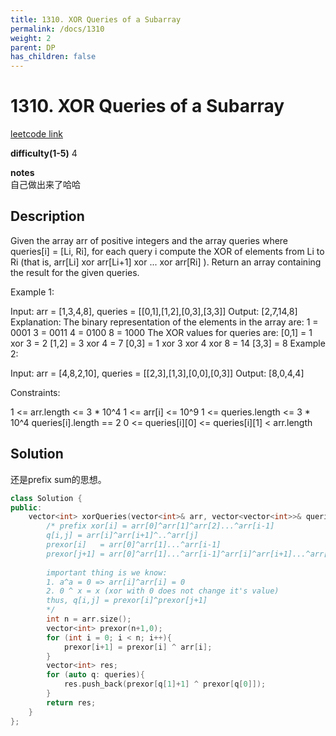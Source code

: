 ```yaml
---
title: 1310. XOR Queries of a Subarray
permalink: /docs/1310
weight: 2
parent: DP
has_children: false
---
```

# 1310. XOR Queries of a Subarray
[leetcode link](https://leetcode.com/problems/xor-queries-of-a-subarray/)

**difficulty(1-5)** 
4

**notes**   
自己做出来了哈哈

## Description
Given the array arr of positive integers and the array queries where queries[i] = [Li, Ri], for each query i compute the XOR of elements from Li to Ri (that is, arr[Li] xor arr[Li+1] xor ... xor arr[Ri] ). Return an array containing the result for the given queries.
 

Example 1:

Input: arr = [1,3,4,8], queries = [[0,1],[1,2],[0,3],[3,3]]
Output: [2,7,14,8] 
Explanation: 
The binary representation of the elements in the array are:
1 = 0001 
3 = 0011 
4 = 0100 
8 = 1000 
The XOR values for queries are:
[0,1] = 1 xor 3 = 2 
[1,2] = 3 xor 4 = 7 
[0,3] = 1 xor 3 xor 4 xor 8 = 14 
[3,3] = 8
Example 2:

Input: arr = [4,8,2,10], queries = [[2,3],[1,3],[0,0],[0,3]]
Output: [8,0,4,4]
 

Constraints:

1 <= arr.length <= 3 * 10^4
1 <= arr[i] <= 10^9
1 <= queries.length <= 3 * 10^4
queries[i].length == 2
0 <= queries[i][0] <= queries[i][1] < arr.length

## Solution
还是prefix sum的思想。
```c++
class Solution {
public:
    vector<int> xorQueries(vector<int>& arr, vector<vector<int>>& queries) {
        /* prefix xor[i] = arr[0]^arr[1]^arr[2]...^arr[i-1]
        q[i,j] = arr[i]^arr[i+1]^..^arr[j]
        prexor[i]   = arr[0]^arr[1]...^arr[i-1]
        prexor[j+1] = arr[0]^arr[1]...^arr[i-1]^arr[i]^arr[i+1]...^arr[j]
        
        important thing is we know: 
        1. a^a = 0 => arr[i]^arr[i] = 0 
        2. 0 ^ x = x (xor with 0 does not change it's value)
        thus, q[i,j] = prexor[i]^prexor[j+1]        
        */
        int n = arr.size();
        vector<int> prexor(n+1,0); 
        for (int i = 0; i < n; i++){
            prexor[i+1] = prexor[i] ^ arr[i];
        }
        vector<int> res;
        for (auto q: queries){
            res.push_back(prexor[q[1]+1] ^ prexor[q[0]]);
        }
        return res;
    }
};
```

<!-- 
Default label
{: .label }

Blue label
{: .label .label-blue }

Stable
{: .label .label-green }

New release
{: .label .label-purple }

Coming soon
{: .label .label-yellow }

Deprecated
{: .label .label-red } -->
